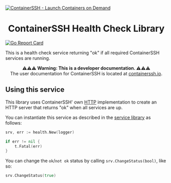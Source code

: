 [![ContainerSSH - Launch Containers on Demand](https://containerssh.github.io/images/logo-for-embedding.svg)](https://containerssh.io/)

<!--suppress HtmlDeprecatedAttribute -->
<h1 align="center">ContainerSSH Health Check Library</h1>

[![Go Report Card](https://goreportcard.com/badge/github.com/containerssh/health?style=for-the-badge)](https://goreportcard.com/report/github.com/containerssh/health)

This is a health check service returning "ok" if all required ContainerSSH services are running.

<p align="center"><strong>⚠⚠⚠ Warning: This is a developer documentation. ⚠⚠⚠</strong><br />The user documentation for ContainerSSH is located at <a href="https://containerssh.io">containerssh.io</a>.</p>

## Using this service 

This library uses ContainerSSH' own [HTTP](https://github.com/containerssh/http) implementation to create an HTTP server that returns "ok" when all services are up.

You can instantiate this service as described in the [service library](https://github.com/containerssh/service) as follows:

```go
srv, err := health.New(logger)

if err != nil {
	t.Fatal(err)
}
```

You can change the `ok`/`not ok` status by calling `srv.ChangeStatus(bool)`, like so:

```go
srv.ChangeStatus(true)
```